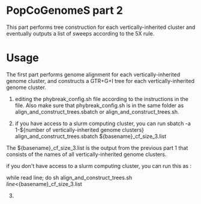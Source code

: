 # PopCoGenomeS part 2
This part performs tree construction for each vertically-inherited cluster and eventually outputs a list of sweeps according to the 5X rule.
# Usage
The first part performs genome alignment for each vertically-inherited genome cluster, and constructs a GTR+G+I tree for each vertically-inherited genome cluster.

1. editing the phybreak_config.sh file according to the instructions in the file. Also make sure that phybreak_config.sh is in the same folder as 
align_and_construct_trees.sbatch or align_and_construct_trees.sh.

2. if you have access to a slurm computing cluster, you can run
sbatch -a 1-${number of vertically-inherited genome clusters} align_and_construct_trees.sbatch ${basename}_cf_size_3.list

The ${basename}_cf_size_3.list is the output from the previous part 1 that consists of the names of all vertically-inherited genome clusters.

if you don't have access to a slurm computing cluster, you can run this as :

while read line; do
        sh align_and_construct_trees.sh $line
<${basename}_cf_size_3.list

3. 
